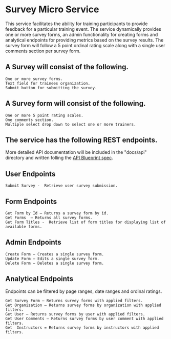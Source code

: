 # Survey Micro Service

This service facilitates the ability for training participants to provide feedback for a particular training event.  The service dynamically provides one or more survey forms, an admin functionality for creating forms and analytical endpoints for providing metrics based on the survey results.  The survey form will follow a 5 point ordinal rating scale along with a single user comments section per survey form.    

## A Survey will consist of the following.

    One or more survey forms.
    Text field for trainees organization.
    Submit button for submitting the survey.


## A Survey form will consist of  the following.

    One or more 5 point rating scales.
    One comments section.
    Multiple select drop down to select one or more trainers.


## The service has the following REST endpoints.
More detailed API documentation will be included in the "docs/api" directory and written folling the [API Blueprint spec](https://apiblueprint.org/).

## User Endpoints

    Submit Survey -  Retrieve user survey submission. 


## Form Endpoints

    Get Form by Id – Returns a survey form by id.
    Get Forms  – Returns all survey forms.
    Get Form Titles -  Retrieve list of form titles for displaying list of available forms. 


## Admin Endpoints

    Create Form – Creates a single survey form.
    Update Form – Edits a single survey form.
    Delete Form – Deletes a single survey form.


## Analytical Endpoints

Endpoints can be filtered by page ranges, date ranges and ordinal ratings.

    Get Survey Form – Returns survey forms with applied filters.
    Get Organization – Returns survey forms by organization with applied filters.
    Get User – Returns survey forms by user with applied filters.
    Get User Comments – Returns survey forms by user comment with applied filters.
    Get  Instructors = Returns survey forms by instructors with applied filters.
    
    
    
